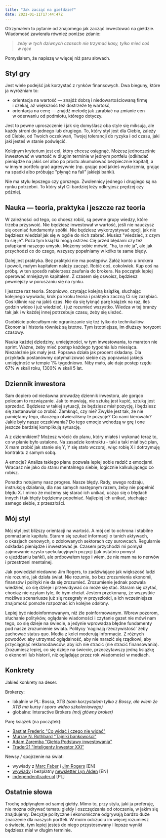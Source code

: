 ```yaml
---
title: "Jak zacząć na giełdzie?"
date: 2021-01-11T17:44:47Z
---
```


Otrzymałem to pytanie od znajomego jak zacząć inwestować na giełdzie.
Wiadomość zawierała również poniżse zdanie:

> _żeby w tych dziwnych czasach nie trzymać kasy, tylko mieć coś w ręce_

Pomyślałem, że napiszę w więcej niż paru słowach.


## Styl gry

Jest wiele podejść jak korzystać z rynków finansowych.
Dwa bieguny, które ja wyróżniam to:

- orientacja na wartość — znajdź dobrą i niedowartościowaną firmę i czekaj, aż większość też dostrzeże tę wartość,
- orientacja na cenę — znajdź metodę jak zarabiać na zmianie cen w oderwaniu od podmiotu, którego dotyczy.

Jest to pewne uproszczenie i jak się domyślasz oba style się miksują, ale każdy stroni do jednego lub drugiego.
To, który styl jest dla Ciebie, zależy od Ciebie, od Twoich oczekiwań, Twojej tolerancji do ryzyka
i od czasu, jaki jaki jesteś w stanie poświęcić.

Kolejnym kryterium jest cel, który chcesz osiągnąć.
Możesz jednocześnie inwestować w wartość w długim terminie w jednym portfelu
(odkładać pieniądze na jakiś cel albo po prostu akumulować bezpiecznie kapitał),
a w innym portfelu grać agresywnie (np. grając pod jakieś wydarzenia,
grając na spadki albo próbując "płynąć na fali" jakiejś bańki).

Nie ma stylu lepszego czy gorszego. Zwolennicy jednego i drugiego są na rynku potrzebni.
To który styl Ci bardziej leży odkryjesz prędzej czy później.


## Nauka — teoria, praktyka i jeszcze raz teoria

W zależności od tego, co chcesz robić, są pewne grupy wiedzy, które trzeba przyswoić.
Nie będziesz inwestował w wartość, jeśli nie nauczysz się oceniać fundamenty spółki.
Nie będziesz wykorzystywać opcji, jak nie będziesz wiedział jak się w ogóle do nich zabrać.
Musisz "wiedzieć, z czym to się je".
Poza tym książki mogą ostrzec Cię przed błędami czy też pułapkami naszego umysłu.
Możemy sobie mówić, "ha, to nie ja", ale jak przychodzi co do czego, wszyscy popełniamy w kółko te same błędy.

Dalej jest praktyka. Bez praktyki nie ma postępów. Załóż konto u brokera i powoli, małym kapitałem należy zacząć.
Robić coś, cokolwiek. Kup coś na próbę. w ten sposób nabierzesz zaufania do brokera.
Na początek lepiej operować mniejszym kapitałem.
Z czasem się oswoisz, będziesz pewniejszy w poruszaniu się na rynku.

I jeszcze raz teoria. Stopniowo, czytając kolejną książkę, słuchając kolejnego wywiadu,
krok po kroku teoria i praktyka zaczną Ci się zazębiać. Coś kliknie raz na jakiś czas.
Nie da się łyknąć parę książek na raz, ileś godzin wideo i już wiedzieć, i już rozumieć wszystko.
Wiedza w tej branży tak jak i w każdej innej potrzebuje czasu, żeby się uleżeć.

Osobiście polecałbym nie ograniczanie się też tylko do technikaliów.
Ekonomia i historia również są istotne. Tym istotniejsze, im dłuższy horyzont czasowy.

Nauka każdej dziedziny, umiejętności, w tym inwestowania, to maraton nie sprint.
Ważne, żeby mieć postęp każdego tygodnia lub miesiąca.
Niezależnie jak mały jest. Poprawa działa jak procent składany.
Dla przykładu postanówmy optymalizować siebie czy poprawiać jakiejś umiejętność w tempie 1% tygodniowo.
Niby mało, ale daje postęp rzędu 67% w skali roku, 1300% w skali 5 lat.


## Dziennik inwestora

Sam dopiero od niedawna prowadzę dziennik inwestora, ale gorąco polecam to rozwiązanie.
Jak to mawiają, nie sztuką jest kupić, sztuką jest sprzedać.
Będziesz w takiej sytuacji, że będziesz miał pozycję, i będziesz się zastanawiał co zrobić. Zamknąć, czy nie?
Zwykle jest tak, że nie pamiętamy tego, dlaczego otwieraliśmy te pozycje? Co nami kierowało?
Jakie były nasze oczekiwania? Do tego emocje wchodzą w grę i one jeszcze bardziej komplikują sytuację.

A z dziennikiem?
Możesz wrócić do planu, który miałeś i wykonać teraz to, co w planie było ustalone. Na zasadzie kontraktu -
taki a taki miał być plan, X mam zrobić jak stanie się Y, Y się stało wczoraj, więc robię X
i dotrzymuję kontraktu z samym sobą.

A emocje? Analiza takiego planu pozwala lepiej sobie radzić z emocjami.
Wracasz nie jako do stanu mentalnego siebie, logicznie kalkulującego co robisz.

Ponadto notujemy nasz progres. Nasze błędy.
Rady, swego rodzaju, instrukcję działania, dla nas samych następnym razem, żeby nie popełnić błędu X.
I mimo że możemy się starać ich unikać, ucząc się o błędach innych i tak błędy będziemy popełniać.
Najlepiej ich unikać, słuchając samego siebie, z przeszłości.


## Mój styl

Mój styl jest bliższy orientacji na wartość. A mój cel to ochrona i stabilne pomnażanie kapitału.
Staram się szukać informacji o tanich aktywach, o okazjach cenowych, o zdołowanych sektorach czy surowcach.
Regularnie odkładać pieniądze i inwestować je.
Czasem przychodzi mi pomysł zajmowanie czysto spekulacyjnych pozycji (jak ostatnio pomysł o ujeżdżaniu bańki),
ale próbowałem tego i wiem, że nie mam na to nerwów i przestrzeni mentalnej.

Jak powiedział niedawno Jim Rogers, to zadziwiające jak większość ludzi nie rozumie, jak działa świat.
Nie rozumie, bo bez zrozumienia ekonomii, finansów i polityki nie da się zrozumieć.
Zrozumienie jednak pozwala wiedzieć, co się dzieje i przewidywać co może się stać.
Staram się czytać, chociaż nie czytam tyle, ile bym chciał.
Jestem przekonany, że wszystkie możliwe scenariusze już się rozegrały w przyszłości,
a ich wcześniejsza znajomość pomoże rozpoznać ich kolejne odsłony.

Lepiej być niedoinformowanym, niż źle poinformowanym.
Wbrew pozorom, słuchanie polityków, oglądanie wiadomości i czytanie gazet nie mówi nam tego,
co się dzieje na świecie, a jedynie wprowadza błędne fundamenty pod nasze zrozumienie świata.
Politycy 'naginają rzeczywistość' żeby zachować status quo. Media z kolei moderują informacje.
Z różnych powodów: aby utrzymać oglądalność, aby nie narazić się rządkowi,
aby przyciągnąć reklamodawców, aby ich nie stracić (nie stracić finansowania).
Zrozumiesz lepiej, co się dzieje na świecie, przeczytawszy jedną książkę o ekonomii lub historii,
niż oglądając przez rok wiadomości w mediach.


## Konkrety

Jakieś konkrety na deser.

Brokerzy:
- lokalnie w PL: Bossa, XTB _(sam korzystałem tylko z Bossy, ale wiem że XTB ma kursy i sporo wideo szkoleniowego)_
- globalne: Interactive Brokers _(mój główny broker)_

Parę książek (na początek):
- [Bastiat Frederic "Co widać i czego nie widać"](https://lubimyczytac.pl/ksiazka/284976/co-widac-i-czego-nie-widac)
- [Murray N. Rothbard "Tajniki bankowości"](https://lubimyczytac.pl/ksiazka/118463/tajniki-bankowosci)
- [Adam Zaremba "Giełda Podstawy inwestowania"](https://lubimyczytac.pl/ksiazka/261179/gielda-podstawy-inwestowania-wydanie-iii-zaktualizowane)
- [Trader21 "Inteligenty Inwestor XXI"](https://www.inteligentnyinwestor.pl/)

Newsy / spojrzenie na świat:
- wywiady z [Marc Faber](https://www.youtube.com/results?search_query=Marc+Faber)
  i [Jim Rogers](https://www.youtube.com/results?search_query=Jim+Rogers) [EN]
- [wywiady](https://www.youtube.com/results?search_query=Lyn+Alden) i bezpłatny [newsletter Lyn Alden](https://www.lynalden.com/) [EN]
- [independenttrader.pl](https://independenttrader.pl) [PL]


## Ostatnie słowa

Trochę odpłynąłem od samej giełdy.
Mimo to, przy stylu, jaki ja preferuję, nie można odrywać tematu giełdy i oszczędzania od otoczenia,
w jakim się znajdujemy. Decyzje polityczne i ekonomiczne odgrywają bardzo duże znaczenie dla naszych portfeli.
W moim odczuciu im więcej rozumiesz o świecie,
tym lepiej jesteś do niego przystosowany i lepsze wyniki będziesz miał w długim terminie.
